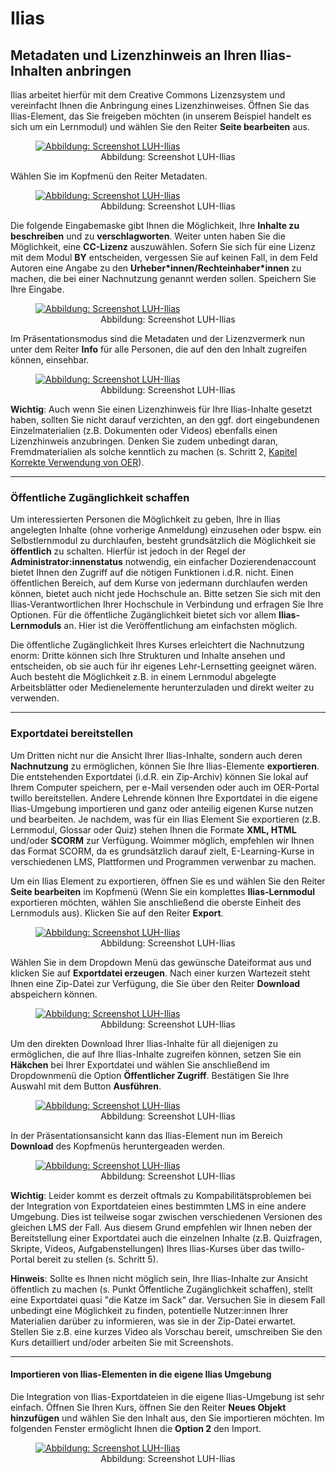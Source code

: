 <h1>Ilias</h1>
<link rel="stylesheet" href="https://cdnjs.cloudflare.com/ajax/libs/font-awesome/4.7.0/css/font-awesome.min.css">

<h2>Metadaten und Lizenzhinweis an Ihren Ilias-Inhalten anbringen</h2>

Ilias arbeitet hierfür mit dem Creative Commons Lizenzsystem und vereinfacht Ihnen die Anbringung eines Lizenzhinweises. Öffnen Sie das Ilias-Element, das Sie freigeben möchten (in unserem Beispiel handelt es sich um ein Lernmodul) und wählen Sie den Reiter <b>Seite bearbeiten</b> aus.
<figure style="align:middle;">
  <a href="images/Ilias_1.svg" target="_blank"><img src="images/Ilias_1.svg" alt="Abbildung: Screenshot LUH-Ilias" title="Abbildung: Screenshot LUH-Ilias"/></a>
  <figcaption style="text-align:center;font-size:14px;">Abbildung: Screenshot LUH-Ilias</figcaption>
</figure>

Wählen Sie im Kopfmenü den Reiter Metadaten.
<figure style="align:middle;">
  <a href="images/Ilias_2.svg" target="_blank"><img src="images/Ilias_2.svg" alt="Abbildung: Screenshot LUH-Ilias" title="Abbildung: Screenshot LUH-Ilias"/></a>
  <figcaption style="text-align:center;font-size:14px;">Abbildung: Screenshot LUH-Ilias</figcaption>
</figure>

Die folgende Eingabemaske gibt Ihnen die Möglichkeit, Ihre <b>Inhalte zu beschreiben</b> und zu <b>verschlagworten</b>. Weiter unten haben Sie die Möglichkeit, eine <b>CC-Lizenz</b> auszuwählen. Sofern Sie sich für eine Lizenz mit dem Modul <b>BY</b> entscheiden, vergessen Sie auf keinen Fall, in dem Feld Autoren eine Angabe zu den <b>Urheber\*innen/Rechteinhaber\*innen</b> zu machen, die bei einer Nachnutzung genannt werden sollen. Speichern Sie Ihre Eingabe.
<figure style="align:middle;">
  <a href="images/Ilias_3.svg" target="_blank"><img src="images/Ilias_3.svg" alt="Abbildung: Screenshot LUH-Ilias" title="Abbildung: Screenshot LUH-Ilias"/></a>
  <figcaption style="text-align:center;font-size:14px;">Abbildung: Screenshot LUH-Ilias</figcaption>
</figure>

Im Präsentationsmodus sind die Metadaten und der Lizenzvermerk nun unter dem Reiter <b>Info</b> für alle Personen, die auf den den Inhalt zugreifen können, einsehbar.
<figure style="align:middle;">
  <a href="images/Ilias_4.svg" target="_blank"><img src="images/Ilias_4.svg" alt="Abbildung: Screenshot LUH-Ilias" title="Abbildung: Screenshot LUH-Ilias"/></a>
  <figcaption style="text-align:center;font-size:14px;">Abbildung: Screenshot LUH-Ilias</figcaption>
</figure>

<div class="warningbox">
  <p>
    <i class="fa fa-exclamation-triangle" style="color:black"></i> <b>Wichtig</b>: Auch wenn Sie einen Lizenzhinweis für Ihre Ilias-Inhalte gesetzt haben, sollten Sie nicht darauf verzichten, an den ggf. dort eingebundenen Einzelmaterialien (z.B. Dokumenten oder Videos) ebenfalls einen Lizenzhinweis anzubringen. Denken Sie zudem unbedingt daran, Fremdmaterialien als solche kenntlich zu machen (s. Schritt 2, <a aria-describedby="Link zu Korrekte Verwendung von OER" href="./#/step2.md#korrekteVerwendung">Kapitel Korrekte Verwendung von OER</a>).
  </p>
</div>

---
<h3>Öffentliche Zugänglichkeit schaffen</h3>

Um interessierten Personen die Möglichkeit zu geben, Ihre in Ilias angelegten Inhalte (ohne vorherige Anmeldung) einzusehen oder bspw. ein Selbstlernmodul zu durchlaufen, besteht grundsätzlich die Möglichkeit sie <b>öffentlich</b> zu schalten. Hierfür ist jedoch in der Regel der <b>Administrator:innenstatus</b> notwendig, ein einfacher Dozierendenaccount bietet Ihnen den Zugriff auf die nötigen Funktionen i.d.R. nicht. Einen öffentlichen Bereich, auf dem Kurse von jedermann durchlaufen werden können, bietet auch nicht jede Hochschule an. Bitte setzen Sie sich mit den Ilias-Verantwortlichen Ihrer Hochschule in Verbindung und erfragen Sie Ihre Optionen. Für die öffentliche Zugänglichkeit bietet sich vor allem <b>Ilias-Lernmoduls</b> an. Hier ist die Veröffentlichung am einfachsten möglich.

Die öffentliche Zugänglichkeit Ihres Kurses erleichtert die Nachnutzung enorm: Dritte können sich Ihre Strukturen und Inhalte ansehen und entscheiden, ob sie auch für ihr eigenes Lehr-Lernsetting geeignet wären. Auch besteht die Möglichkeit z.B. in einem Lernmodul abgelegte Arbeitsblätter oder Medienelemente herunterzuladen und direkt weiter zu verwenden. 

---
<h3>Exportdatei bereitstellen</h3>

Um Dritten nicht nur die Ansicht Ihrer Ilias-Inhalte, sondern auch deren <b>Nachnutzung</b> zu ermöglichen, können Sie Ihre Ilias-Elemente <b>exportieren</b>. Die entstehenden Exportdatei (i.d.R. ein Zip-Archiv) können Sie lokal auf Ihrem Computer speichern, per e-Mail versenden oder auch im OER-Portal twillo bereitstellen.  Andere Lehrende können Ihre Exportdatei in die eigene Ilias-Umgebung importieren und ganz oder anteilig eigenen Kurse nutzen und bearbeiten. Je nachdem, was für ein Ilias Element Sie exportieren (z.B. Lernmodul, Glossar oder Quiz) stehen Ihnen die Formate <b>XML, HTML</b> und/oder <b>SCORM</b> zur Verfügung. Woimmer möglich, empfehlen wir Ihnen das Format SCORM, da es grundsätzlich darauf zielt, E-Learning-Kurse in verschiedenen LMS, Plattformen und Programmen verwenbar zu machen.

Um ein Ilias Element zu exportieren, öffnen Sie es und wählen Sie den Reiter <b>Seite bearbeiten</b> im Kopfmenü (Wenn Sie ein komplettes <b>Ilias-Lernmodul</b> exportieren möchten, wählen Sie anschließend die oberste Einheit des Lernmoduls aus). Klicken Sie auf den Reiter <b>Export</b>.
  <figure style="align:middle;">
    <a href="images/Ilias_5.svg" target="_blank"><img src="images/Ilias_5.svg" alt="Abbildung: Screenshot LUH-Ilias" title="Abbildung: Screenshot LUH-Ilias"/></a>
    <figcaption style="text-align:center;font-size:14px;">Abbildung: Screenshot LUH-Ilias</figcaption>
  </figure>
<p>  
Wählen Sie in dem Dropdown Menü das gewünsche Dateiformat aus und klicken Sie auf <b>Exportdatei erzeugen</b>. Nach einer kurzen Wartezeit steht Ihnen eine Zip-Datei zur Verfügung, die Sie über den Reiter <b>Download</b> abspeichern können.
</p>
  <figure style="align:middle;">
    <a href="images/Ilias_7.svg" target="_blank"><img src="images/Ilias_7.svg" alt="Abbildung: Screenshot LUH-Ilias" title="Abbildung: Screenshot LUH-Ilias"/></a>
    <figcaption style="text-align:center;font-size:14px;">Abbildung: Screenshot LUH-Ilias</figcaption>
  </figure>
<p>
Um den direkten Download Ihrer Ilias-Inhalte für all diejenigen zu ermöglichen, die auf Ihre Ilias-Inhalte zugreifen können, setzen Sie ein <b>Häkchen</b> bei Ihrer Exportdatei und wählen Sie anschließend im Dropdownmenü die Option <b>Öffentlicher Zugriff</b>. Bestätigen Sie Ihre Auswahl mit dem Button <b>Ausführen</b>.
</p>
  <figure style="align:middle;">
    <a href="images/Ilias_8.svg" target="_blank"><img src="images/Ilias_8.svg" alt="Abbildung: Screenshot LUH-Ilias" title="Abbildung: Screenshot LUH-Ilias"/></a>
    <figcaption style="text-align:center;font-size:14px;">Abbildung: Screenshot LUH-Ilias</figcaption>
  </figure>
<p> 
In der Präsentationsansicht kann das Ilias-Element nun im Bereich <b>Download</b> des Kopfmenüs heruntergeaden werden.
  <figure style="align:middle;">
    <a href="images/Ilias_9.svg" target="_blank"><img src="images/Ilias_9.svg" alt="Abbildung: Screenshot LUH-Ilias" title="Abbildung: Screenshot LUH-Ilias"/></a>
    <figcaption style="text-align:center;font-size:14px;">Abbildung: Screenshot LUH-Ilias</figcaption>
  </figure>
</p>

<div class="warningbox">
  <p>
    <i class="fa fa-exclamation-triangle" style="color:black"></i> <b>Wichtig</b>: Leider kommt es derzeit oftmals zu Kompabilitätsproblemen bei der Integration von Exportdateien eines bestimmten LMS in eine andere Umgebung. Dies ist teilweise sogar zwischen verschiedenen Versionen des gleichen LMS der Fall. Aus diesem Grund empfehlen wir Ihnen neben der Bereitstellung einer Exportdatei auch die einzelnen Inhalte (z.B. Quizfragen, Skripte, Videos, Aufgabenstellungen) Ihres Ilias-Kurses über das twillo-Portal bereit zu stellen (s. Schritt 5).
  </p>
</div>

<div class="infobox">
  <p>
    <i class="fa fa-lightbulb-o fa-lg"></i> <b>Hinweis</b>: Sollte es Ihnen nicht möglich sein, Ihre Ilias-Inhalte zur Ansicht öffentlich zu machen (s. Punkt Öffentliche Zugänglichkeit schaffen), stellt eine Exportdatei quasi "die Katze im Sack" dar. Versuchen Sie in diesem Fall unbedingt eine Möglichkeit zu finden, potentielle Nutzer:innen Ihrer Materialien darüber zu informieren, was sie in der Zip-Datei erwartet. Stellen Sie z.B. eine kurzes Video als Vorschau bereit, umschreiben Sie den Kurs detailliert und/oder arbeiten Sie mit Screenshots.
  </p>
</div>

---
<h4>Importieren von Ilias-Elementen in die eigene Ilias Umgebung</h4>
<p>
Die Integration von Ilias-Exportdateien in die eigene Ilias-Umgebung ist sehr einfach. Öffnen Sie Ihren Kurs, öffnen Sie den Reiter <b>Neues Objekt hinzufügen</b> und wählen Sie den Inhalt aus, den Sie importieren möchten. Im folgenden Fenster ermöglicht Ihnen die <b>Option 2</b> den Import.
<figure style="align:middle;">
  <a href="images/Ilias_10.svg" target="_blank"><img src="images/Ilias_10.svg" alt="Abbildung: Screenshot LUH-Ilias" title="Abbildung: Screenshot LUH-Ilias"/></a>
  <figcaption style="text-align:center;font-size:14px;">Abbildung: Screenshot LUH-Ilias</figcaption>
</figure>
</p>
